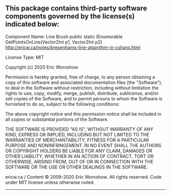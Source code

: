 This package contains third-party software components governed by the license(s) indicated below:
---------

Component Name: Line Brush
public static IEnumerable<Vector2Int> GetPointsOnLine(Vector2Int p1, Vector2Int p2)
http://ericw.ca/notes/bresenhams-line-algorithm-in-csharp.html

License Type: MIT

Copyright (c) 2020 Eric Woroshow

Permission is hereby granted, free of charge, to any person obtaining a copy of this software and associated documentation files (the "Software"), to deal in the Software without restriction, including without limitation the rights to use, copy, modify, merge, publish, distribute, sublicense, and/or sell copies of the Software, and to permit persons to whom the Software is furnished to do so, subject to the following conditions:

The above copyright notice and this permission notice shall be included in all copies or substantial portions of the Software.

THE SOFTWARE IS PROVIDED "AS IS", WITHOUT WARRANTY OF ANY KIND, EXPRESS OR IMPLIED, INCLUDING BUT NOT LIMITED TO THE WARRANTIES OF MERCHANTABILITY, FITNESS FOR A PARTICULAR PURPOSE AND NONINFRINGEMENT. IN NO EVENT SHALL THE AUTHORS OR COPYRIGHT HOLDERS BE LIABLE FOR ANY CLAIM, DAMAGES OR OTHER LIABILITY, WHETHER IN AN ACTION OF CONTRACT, TORT OR OTHERWISE, ARISING FROM, OUT OF OR IN CONNECTION WITH THE SOFTWARE OR THE USE OR OTHER DEALINGS IN THE SOFTWARE.

ericw.ca / Content © 2009-2020 Eric Woroshow. All rights reserved.
Code under MIT license unless otherwise noted.

---------

